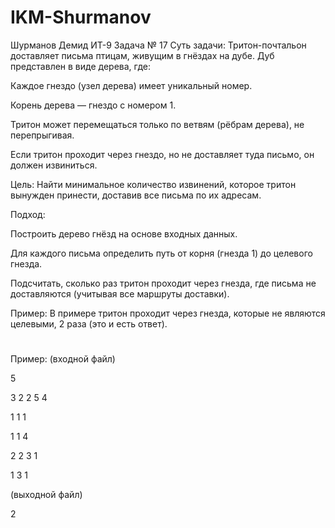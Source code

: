 # IKM-Shurmanov
Шурманов Демид ИТ-9
Задача № 17
Суть задачи:
Тритон-почтальон доставляет письма птицам, живущим в гнёздах на дубе. Дуб представлен в виде дерева, где:

Каждое гнездо (узел дерева) имеет уникальный номер.

Корень дерева — гнездо с номером 1.

Тритон может перемещаться только по ветвям (рёбрам дерева), не перепрыгивая.

Если тритон проходит через гнездо, но не доставляет туда письмо, он должен извиниться.

Цель: Найти минимальное количество извинений, которое тритон вынужден принести, доставив все письма по их адресам.

Подход:

Построить дерево гнёзд на основе входных данных.

Для каждого письма определить путь от корня (гнезда 1) до целевого гнезда.

Подсчитать, сколько раз тритон проходит через гнезда, где письма не доставляются (учитывая все маршруты доставки).

Пример:
В примере тритон проходит через гнезда, которые не являются целевыми, 2 раза (это и есть ответ).
#

Пример:
(входной файл)


5

3 2 2 5 4

1 1 1

1 1 4

2 2 3 1

1 3 1

(выходной файл)


2
